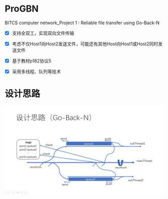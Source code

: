 # ProGBN
BITCS computer network_Project 1 : Reliable file transfer using Go-Back-N

- [x] 支持全双工，实现双向文件传输
- [x] 考虑不仅Host1向Host2发送文件，可能还有其他Host向Host1或Host2同时发送文件
- [x] 基于教材p182协议5
- [x] 采用多线程、队列等技术



# 设计思路
![](doc/1.png)
